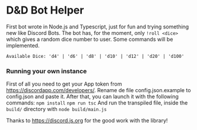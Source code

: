 
# D&D Bot Helper

First bot wrote in Node.js and Typescript, just for fun and trying something new like Discord Bots.
The bot has, for the moment, only `!roll <dice>` which gives a random dice number to user.
Some commands will be implemented. 

`Available Dice: 'd4' | 'd6' | 'd8' | 'd10' | 'd12' | 'd20' | 'd100'`
### Running your own instance
First of all you need to get your App token from https://discordapp.com/developers/. Rename de file config.json.example to config.json and paste it.
After that, you can launch it with the following commands:
`npm install`
`npm run tsc`
And run the transpiled file, inside the `build/` directory with 
`node build/main.js`

Thanks to https://discord.js.org for the good work with the library!
 
